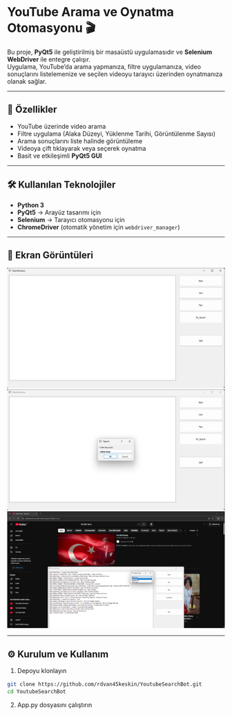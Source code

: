 # YouTube Arama ve Oynatma Otomasyonu 🎬

Bu proje, **PyQt5** ile geliştirilmiş bir masaüstü uygulamasıdır ve **Selenium WebDriver** ile entegre çalışır.  
Uygulama, YouTube’da arama yapmanıza, filtre uygulamanıza, video sonuçlarını listelemenize ve seçilen videoyu tarayıcı üzerinden oynatmanıza olanak sağlar.

---

## 🚀 Özellikler
- YouTube üzerinde video arama
- Filtre uygulama (Alaka Düzeyi, Yüklenme Tarihi, Görüntülenme Sayısı)
- Arama sonuçlarını liste halinde görüntüleme
- Videoya çift tıklayarak veya seçerek oynatma
- Basit ve etkileşimli **PyQt5 GUI**

---

## 🛠️ Kullanılan Teknolojiler
- **Python 3**
- **PyQt5** → Arayüz tasarımı için
- **Selenium** → Tarayıcı otomasyonu için
- **ChromeDriver** (otomatik yönetim için `webdriver_manager`)

---

## 📸 Ekran Görüntüleri

![Ana Pencere](images/Screenshot_1.png)
![Arama Kısmı](images/Screenshot_2.png)
![Arama Sonuçları ve Filtreler](images/Screenshot_3.png)


---

## ⚙️ Kurulum ve Kullanım

1. Depoyu klonlayın
```bash
git clone https://github.com/rdvan45keskin/YoutubeSearchBot.git
cd YoutubeSearchBot
```

2. App.py dosyasını çalıştırın

